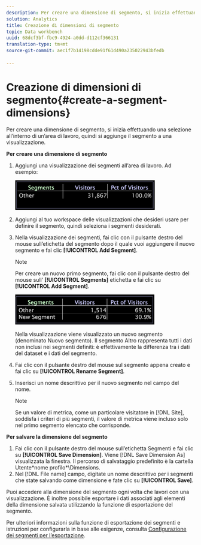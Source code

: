 ```yaml
---
description: Per creare una dimensione di segmento, si inizia effettuando una selezione all’interno di un’area di lavoro, quindi si aggiunge il segmento a una visualizzazione.
solution: Analytics
title: Creazione di dimensioni di segmento
topic: Data workbench
uuid: 68dcf3bf-fbc9-4924-a0dd-d112cf366131
translation-type: tm+mt
source-git-commit: aec1f7b14198cdde91f61d490a235022943bfedb

---
```



# Creazione di dimensioni di segmento{#create-a-segment-dimensions}

Per creare una dimensione di segmento, si inizia effettuando una selezione all’interno di un’area di lavoro, quindi si aggiunge il segmento a una visualizzazione.

**Per creare una dimensione di segmento**

1. Aggiungi una visualizzazione dei segmenti all’area di lavoro. Ad esempio:

   ![](assets/vis_Segment.png)

1. Aggiungi al tuo workspace delle visualizzazioni che desideri usare per definire il segmento, quindi seleziona i segmenti desiderati.
1. Nella visualizzazione dei segmenti, fai clic con il pulsante destro del mouse sull’etichetta del segmento dopo il quale vuoi aggiungere il nuovo segmento e fai clic **[!UICONTROL Add Segment]**.

   >[!NOTE]
   >
   >Per creare un nuovo primo segmento, fai clic con il pulsante destro del mouse sull’ **[!UICONTROL Segments]** etichetta e fai clic su **[!UICONTROL Add Segment]**.

   ![](assets/vis_SegmentNew.png)

   Nella visualizzazione viene visualizzato un nuovo segmento (denominato Nuovo segmento). Il segmento Altro rappresenta tutti i dati non inclusi nei segmenti definiti: è effettivamente la differenza tra i dati del dataset e i dati del segmento.

1. Fai clic con il pulsante destro del mouse sul segmento appena creato e fai clic su **[!UICONTROL Rename Segment]**.
1. Inserisci un nome descrittivo per il nuovo segmento nel campo del nome.

   >[!NOTE]
   >
   >Se un valore di metrica, come un particolare visitatore in [!DNL Site], soddisfa i criteri di più segmenti, il valore di metrica viene incluso solo nel primo segmento elencato che corrisponde.

**Per salvare la dimensione del segmento**

1. Fai clic con il pulsante destro del mouse sull’etichetta Segmenti e fai clic su **[!UICONTROL Save Dimension]**. Viene [!DNL Save Dimension As] visualizzata la finestra. Il percorso di salvataggio predefinito è la cartella Utente\*nome profilo*\Dimensions.
1. Nel [!DNL File name] campo, digitate un nome descrittivo per i segmenti che state salvando come dimensione e fate clic su **[!UICONTROL Save]**.

Puoi accedere alla dimensione del segmento ogni volta che lavori con una visualizzazione. È inoltre possibile esportare i dati associati agli elementi della dimensione salvata utilizzando la funzione di esportazione del segmento.

Per ulteriori informazioni sulla funzione di esportazione dei segmenti e istruzioni per configurarla in base alle esigenze, consulta [Configurazione dei segmenti per l’esportazione](../../../../home/c-get-started/c-exp-data-seg-exp/t-config-sgts-expt.md#task-8857f221fa66463990ec9b60db6db372).

